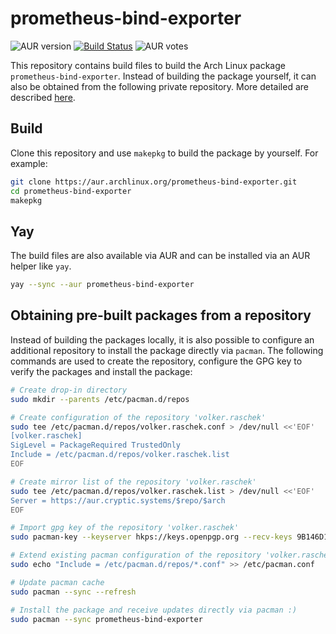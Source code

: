 # prometheus-bind-exporter

![AUR version](https://img.shields.io/aur/version/prometheus-bind-exporter?label=AUR)
[![Build Status](https://drone.cryptic.systems/api/badges/volker.raschek/prometheus-bind-exporter-pkg/status.svg)](https://drone.cryptic.systems/volker.raschek/prometheus-bind-exporter-pkg)
![AUR votes](https://img.shields.io/aur/votes/prometheus-bind-exporter)

This repository contains build files to build the Arch Linux package `prometheus-bind-exporter`. Instead of building the
package yourself, it can also be obtained from the following private repository. More detailed are described
[here](#obtaining-pre-built-packages-from-a-repository).

## Build

Clone this repository and use `makepkg` to build the package by yourself. For example:

```bash
git clone https://aur.archlinux.org/prometheus-bind-exporter.git
cd prometheus-bind-exporter
makepkg
```

## Yay

The build files are also available via AUR and can be installed via an AUR helper like `yay`.

```bash
yay --sync --aur prometheus-bind-exporter
```

## Obtaining pre-built packages from a repository

Instead of building the packages locally, it is also possible to configure an additional repository to install the
package directly via `pacman`. The following commands are used to create the repository, configure the GPG key to verify
the packages and install the package:

```bash
# Create drop-in directory
sudo mkdir --parents /etc/pacman.d/repos

# Create configuration of the repository 'volker.raschek'
sudo tee /etc/pacman.d/repos/volker.raschek.conf > /dev/null <<'EOF'
[volker.raschek]
SigLevel = PackageRequired TrustedOnly
Include = /etc/pacman.d/repos/volker.raschek.list
EOF

# Create mirror list of the repository 'volker.raschek'
sudo tee /etc/pacman.d/repos/volker.raschek.list > /dev/null <<'EOF'
Server = https://aur.cryptic.systems/$repo/$arch
EOF

# Import gpg key of the repository 'volker.raschek'
sudo pacman-key --keyserver hkps://keys.openpgp.org --recv-keys 9B146D11A9ED6CA7E279EB1A852BCC170D81A982

# Extend existing pacman configuration of the repository 'volker.raschek'
sudo echo "Include = /etc/pacman.d/repos/*.conf" >> /etc/pacman.conf

# Update pacman cache
sudo pacman --sync --refresh

# Install the package and receive updates directly via pacman :)
sudo pacman --sync prometheus-bind-exporter
```
